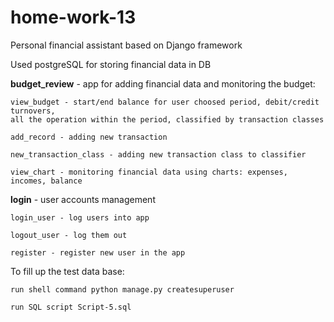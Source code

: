 # home-work-13

Personal financial assistant based on Django framework

Used postgreSQL for storing financial data in DB

**budget_review** - app for adding financial data and monitoring the budget:

    view_budget - start/end balance for user choosed period, debit/credit turnovers, 
    all the operation within the period, classified by transaction classes
  
    add_record - adding new transaction
  
    new_transaction_class - adding new transaction class to classifier
  
    view_chart - monitoring financial data using charts: expenses, incomes, balance

**login** - user accounts management
  
    login_user - log users into app
  
    logout_user - log them out
  
    register - register new user in the app
  
  
To fill up the test data base:

    run shell command python manage.py createsuperuser

    run SQL script Script-5.sql
